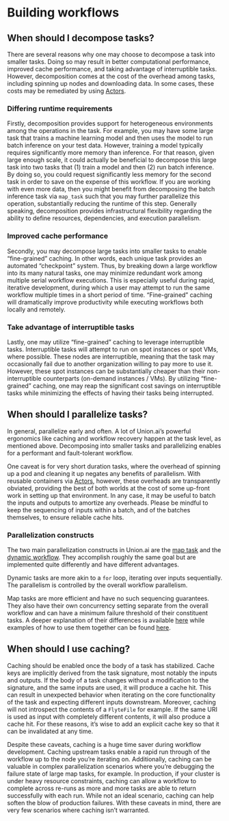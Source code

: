 # Building workflows

## When should I decompose tasks?

There are several reasons why one may choose to decompose a task into smaller tasks.
Doing so may result in better computational performance, improved cache performance, and taking advantage of interruptible tasks.
However, decomposition comes at the cost of the overhead among tasks, including spinning up nodes and downloading data.
In some cases, these costs may be remediated by using [Actors](../core-concepts/actors/index.md).


### Differing runtime requirements

Firstly, decomposition provides support for heterogeneous environments among the operations in the task.
For example, you may have some large task that trains a machine learning model and then uses the model to run batch inference on your test data.
However, training a model typically requires significantly more memory than inference.
For that reason, given large enough scale, it could actually be beneficial to decompose this large task into two tasks that (1) train a model and then (2) run batch inference.
By doing so, you could request significantly less memory for the second task in order to save on the expense of this workflow.
If you are working with even more data, then you might benefit from decomposing the batch inference task via `map_task` such that you may further parallelize this operation, substantially reducing the runtime of this step.
Generally speaking, decomposition provides infrastructural flexibility regarding the ability to define resources, dependencies, and execution parallelism.


### Improved cache performance

Secondly, you may decompose large tasks into smaller tasks to enable “fine-grained” caching.
In other words, each unique task provides an automated “checkpoint” system.
Thus, by breaking down a large workflow into its many natural tasks, one may minimize redundant work among multiple serial workflow executions.
This is especially useful during rapid, iterative development, during which a user may attempt to run the same workflow multiple times in a short period of time.
“Fine-grained” caching will dramatically improve productivity while executing workflows both locally and remotely.


### Take advantage of interruptible tasks

Lastly, one may utilize “fine-grained” caching to leverage interruptible tasks.
Interruptible tasks will attempt to run on spot instances or spot VMs, where possible.
These nodes are interruptible, meaning that the task may occasionally fail due to another organization willing to pay more to use it.
However, these spot instances can be substantially cheaper than their non-interruptible counterparts (on-demand instances / VMs).
By utilizing “fine-grained” caching, one may reap the significant cost savings on interruptible tasks while minimizing the effects of having their tasks being interrupted.


## When should I parallelize tasks?

In general, parallelize early and often.
A lot of Union.ai’s powerful ergonomics like caching and workflow recovery happen at the task level, as mentioned above.
Decomposing into smaller tasks and parallelizing enables for a performant and fault-tolerant workflow.

One caveat is for very short duration tasks, where the overhead of spinning up a pod and cleaning it up negates any benefits of parallelism.
With reusable containers via [Actors](../core-concepts/actors/index.md), however, these overheads are transparently obviated, providing the best of both worlds at the cost of some up-front work in setting up that environment.
In any case, it may be useful to batch the inputs and outputs to amortize any overheads.
Please be mindful to keep the sequencing of inputs within a batch, and of the batches themselves, to ensure reliable cache hits.


### Parallelization constructs

The two main parallelization constructs in Union.ai are the [map task](../core-concepts/tasks/task-types.md#map-tasks) and the [dynamic workflow](../core-concepts/workflows/dynamic-workflows.md).
They accomplish roughly the same goal but are implemented quite differently and have different advantages.

Dynamic tasks are more akin to a `for` loop, iterating over inputs sequentially.
The parallelism is controlled by the overall workflow parallelism.

Map tasks are more efficient and have no such sequencing guarantees.
They also have their own concurrency setting separate from the overall workflow and can have a minimum failure threshold of their constituent tasks.
A deeper explanation of their differences is available [here]() while examples of how to use them together can be found [here]().


## When should I use caching?

Caching should be enabled once the body of a task has stabilized.
Cache keys are implicitly derived from the task signature, most notably the inputs and outputs.
If the body of a task changes without a modification to the signature, and the same inputs are used, it will produce a cache hit.
This can result in unexpected behavior when iterating on the core functionality of the task and expecting different inputs downstream.
Moreover, caching will not introspect the contents of a `FlyteFile` for example.
If the same URI is used as input with completely different contents, it will also produce a cache hit.
For these reasons, it’s wise to add an explicit cache key so that it can be invalidated at any time.

Despite these caveats, caching is a huge time saver during workflow development.
Caching upstream tasks enable a rapid run through of the workflow up to the node you’re iterating on.
Additionally, caching can be valuable in complex parallelization scenarios where you’re debugging the failure state of large map tasks, for example.
In production, if your cluster is under heavy resource constraints, caching can allow a workflow to complete across re-runs as more and more tasks are able to return successfully with each run.
While not an ideal scenario, caching can help soften the blow of production failures.
With these caveats in mind, there are very few scenarios where caching isn’t warranted.

